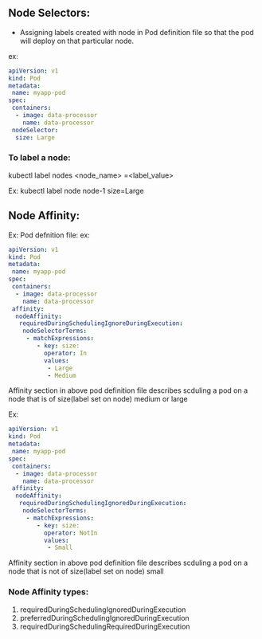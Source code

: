 ## Node Selectors:

* Assigning labels created with node in Pod definition file so that the pod will deploy on that particular node.

ex:
```yaml
apiVersion: v1
kind: Pod
metadata:
 name: myapp-pod
spec:
 containers:
  - image: data-processor
    name: data-processor
 nodeSelector:
  size: Large
```

### To label a node:
kubectl label nodes <node_name> <label-key>=<label_value>
  
Ex: kubectl label node node-1 size=Large

## Node Affinity:

Ex: Pod defnition file:
ex:
```yaml
apiVersion: v1
kind: Pod
metadata:
 name: myapp-pod
spec:
 containers:
  - image: data-processor
    name: data-processor
 affinity:
  nodeAffinity:
   requiredDuringSchedulingIgnoreDuringExecution:
    nodeSelectorTerms:
     - matchExpressions:
        - key: size:
          operator: In
          values:
           - Large
           - Medium
```
Affinity section in above pod definition file describes scduling a pod on a node that is of size(label set on node) medium or large

Ex:
```yaml
apiVersion: v1
kind: Pod
metadata:
 name: myapp-pod
spec:
 containers:
  - image: data-processor
    name: data-processor
 affinity:
  nodeAffinity:
   requiredDuringSchedulingIgnoredDuringExecution:
    nodeSelectorTerms:
     - matchExpressions:
        - key: size:
          operator: NotIn
          values:
           - Small
```
Affinity section in above pod definition file describes scduling a pod on a node that is not of size(label set on node) small

### Node Affinity types:
1. requiredDuringSchedulingIgnoredDuringExecution
2. preferredDuringSchedulingIgnoredDuringExecution
3. requiredDuringSchedulingRequiredDuringExecution
